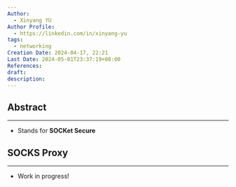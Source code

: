 ```yaml
---
Author:
  - Xinyang YU
Author Profile:
  - https://linkedin.com/in/xinyang-yu
tags:
  - networking
Creation Date: 2024-04-17, 22:21
Last Date: 2024-05-01T23:37:19+08:00
References: 
draft: 
description: 
---
```

## Abstract
---
- Stands for **SOCKet Secure**


## SOCKS Proxy
---
- Work in progress!
